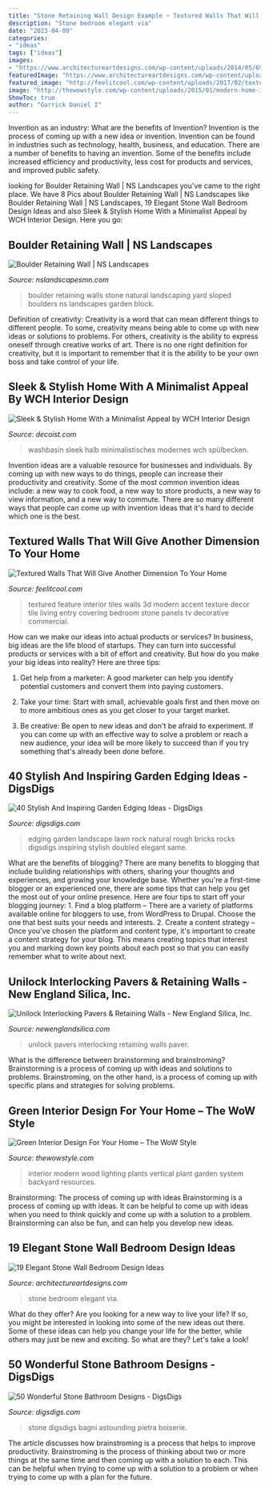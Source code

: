 ```yaml
---
title: "Stone Retaining Wall Design Example ~ Textured Walls That Will Give Another Dimension To Your Home"
description: "Stone bedroom elegant via"
date: "2023-04-09"
categories:
- "ideas"
tags: ["ideas"]
images:
- "https://www.architectureartdesigns.com/wp-content/uploads/2014/05/69.jpg"
featuredImage: "https://www.architectureartdesigns.com/wp-content/uploads/2014/05/69.jpg"
featured_image: "http://feelitcool.com/wp-content/uploads/2017/02/textured-walls1.jpg"
image: "http://thewowstyle.com/wp-content/uploads/2015/01/modern-home-interior-design-with-green-wall-ideas-and-lighting-system-in-venner-wood-floor-plans.jpg"
ShowToc: true
author: "Garrick Daniel I"
---
```



Invention as an industry: What are the benefits of Invention?
Invention is the process of coming up with a new idea or invention. Invention can be found in industries such as technology, health, business, and education. There are a number of benefits to having an invention. Some of the benefits include increased efficiency and productivity, less cost for products and services, and improved public safety.

	

		
looking for Boulder Retaining Wall | NS Landscapes you've came to the right place. We have 8 Pics about Boulder Retaining Wall | NS Landscapes like Boulder Retaining Wall | NS Landscapes, 19 Elegant Stone Wall Bedroom Design Ideas and also Sleek &amp; Stylish Home With a Minimalist Appeal by WCH Interior Design. Here you go:
		
    
## Boulder Retaining Wall | NS Landscapes

<img loading=lazy src="https://nslandscapesmn.com/wp-content/uploads/2020/05/10002-640x375.jpg" onerror="this.onerror=null;this.src='https://tse1.mm.bing.net/th?id=OIP.YcjWyqJyBMvyBe_TA2ZPCAHaEV&amp;pid=15.1';" alt="Boulder Retaining Wall | NS Landscapes">

_Source: nslandscapesmn.com_

>boulder retaining walls stone natural landscaping yard sloped boulders ns landscapes garden block. 

	

Definition of creativity:
Creativity is a word that can mean different things to different people. To some, creativity means being able to come up with new ideas or solutions to problems. For others, creativity is the ability to express oneself through creative works of art. There is no one right definition for creativity, but it is important to remember that it is the ability to be your own boss and take control of your life.

    
## Sleek &amp; Stylish Home With A Minimalist Appeal By WCH Interior Design

<img loading=lazy src="https://cdn.decoist.com/wp-content/uploads/2012/12/Sleek-washbasin-design-sinks-with-the-rest-of-the-home.jpg" onerror="this.onerror=null;this.src='https://tse1.mm.bing.net/th?id=OIP.zjU-qsyolkxPszCfCcFddwHaHH&amp;pid=15.1';" alt="Sleek &amp; Stylish Home With a Minimalist Appeal by WCH Interior Design">

_Source: decoist.com_

>washbasin sleek halb minimalistisches modernes wch spülbecken. 

	

Invention ideas are a valuable resource for businesses and individuals. By coming up with new ways to do things, people can increase their productivity and creativity. Some of the most common invention ideas include: a new way to cook food, a new way to store products, a new way to view information, and a new way to commute. There are so many different ways that people can come up with invention ideas that it's hard to decide which one is the best.

    
## Textured Walls That Will Give Another Dimension To Your Home

<img loading=lazy src="http://feelitcool.com/wp-content/uploads/2017/02/textured-walls1.jpg" onerror="this.onerror=null;this.src='https://tse3.mm.bing.net/th?id=OIP.TZa4U9kbxlM82BQxrq4YywHaJ4&amp;pid=15.1';" alt="Textured Walls That Will Give Another Dimension To Your Home">

_Source: feelitcool.com_

>textured feature interior tiles walls 3d modern accent texture decor tile living entry covering bedroom stone panels tv decorative commercial. 

	

How can we make our ideas into actual products or services?
In business, big ideas are the life blood of startups. They can turn into successful products or services with a bit of effort and creativity. But how do you make your big ideas into reality? Here are three tips:
1) Get help from a marketer: A good marketer can help you identify potential customers and convert them into paying customers.

2) Take your time: Start with small, achievable goals first and then move on to more ambitious ones as you get closer to your target market.

3) Be creative: Be open to new ideas and don't be afraid to experiment. If you can come up with an effective way to solve a problem or reach a new audience, your idea will be more likely to succeed than if you try something that's already been done before.

    
## 40 Stylish And Inspiring Garden Edging Ideas - DigsDigs

<img loading=lazy src="https://www.digsdigs.com/photos/2019/04/12-rock-edging-adds-texture-to-the-landscape-design-and-separate-the-shrubs-and-the-lawn.jpg" onerror="this.onerror=null;this.src='https://tse1.mm.bing.net/th?id=OIP.Uf8fYYvNQRt71BUva9ccEwHaJ7&amp;pid=15.1';" alt="40 Stylish And Inspiring Garden Edging Ideas - DigsDigs">

_Source: digsdigs.com_

>edging garden landscape lawn rock natural rough bricks rocks digsdigs inspiring stylish doubled elegant same. 

	

What are the benefits of blogging?
There are many benefits to blogging that include building relationships with others, sharing your thoughts and experiences, and growing your knowledge base. Whether you're a first-time blogger or an experienced one, there are some tips that can help you get the most out of your online presence. Here are four tips to start off your blogging journey: 1. Find a blog platform – There are a variety of platforms available online for bloggers to use, from WordPress to Drupal. Choose the one that best suits your needs and interests. 2. Create a content strategy – Once you've chosen the platform and content type, it's important to create a content strategy for your blog. This means creating topics that interest you and marking down key points about each post so that you can easily remember what to write about next. 
    
## Unilock Interlocking Pavers &amp; Retaining Walls - New England Silica, Inc.

<img loading=lazy src="https://newenglandsilica.com/wp-content/uploads/2016/09/Unilock-Driveway-Entrance-Hollandstone-Paver.jpg" onerror="this.onerror=null;this.src='https://tse4.mm.bing.net/th?id=OIP.lUBlCb-4fwXTw9oblcHoQQHaLV&amp;pid=15.1';" alt="Unilock Interlocking Pavers &amp; Retaining Walls - New England Silica, Inc.">

_Source: newenglandsilica.com_

>unilock pavers interlocking retaining walls paver. 

	

What is the difference between brainstorming and brainstroming?
Brainstorming is a process of coming up with ideas and solutions to problems. Brainstroming, on the other hand, is a process of coming up with specific plans and strategies for solving problems.

    
## Green Interior Design For Your Home – The WoW Style

<img loading=lazy src="http://thewowstyle.com/wp-content/uploads/2015/01/modern-home-interior-design-with-green-wall-ideas-and-lighting-system-in-venner-wood-floor-plans.jpg" onerror="this.onerror=null;this.src='https://tse4.mm.bing.net/th?id=OIP.B6705AM6c9YHMRwiKqlLMwHaJ4&amp;pid=15.1';" alt="Green Interior Design For Your Home – The WoW Style">

_Source: thewowstyle.com_

>interior modern wood lighting plants vertical plant garden system backyard resources. 

	

Brainstorming: The process of coming up with ideas
Brainstorming is a process of coming up with ideas. It can be helpful to come up with ideas when you need to think quickly and come up with a solution to a problem. Brainstorming can also be fun, and can help you develop new ideas.

    
## 19 Elegant Stone Wall Bedroom Design Ideas

<img loading=lazy src="https://www.architectureartdesigns.com/wp-content/uploads/2014/05/69.jpg" onerror="this.onerror=null;this.src='https://tse4.mm.bing.net/th?id=OIP.cOS5GjXWOD88Jo43zDmA7gHaJ4&amp;pid=15.1';" alt="19 Elegant Stone Wall Bedroom Design Ideas">

_Source: architectureartdesigns.com_

>stone bedroom elegant via. 

	

What do they offer?
Are you looking for a new way to live your life? If so, you might be interested in looking into some of the new ideas out there. Some of these ideas can help you change your life for the better, while others may just be new and exciting. So what are they? Let's take a look!

    
## 50 Wonderful Stone Bathroom Designs - DigsDigs

<img loading=lazy src="https://www.digsdigs.com/photos/wonderful-stone-bathroom-designs-48.jpg" onerror="this.onerror=null;this.src='https://tse1.mm.bing.net/th?id=OIP._AEHUc90GwrDdgOmcnf5GQHaLI&amp;pid=15.1';" alt="50 Wonderful Stone Bathroom Designs - DigsDigs">

_Source: digsdigs.com_

>stone digsdigs bagni astounding pietra boiserie. 

	

The article discusses how brainstroming is a process that helps to improve productivity. Brainstroming is the process of thinking about two or more things at the same time and then coming up with a solution to each. This can be helpful when trying to come up with a solution to a problem or when trying to come up with a plan for the future.

